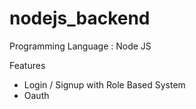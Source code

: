 # nodejs_backend

Programming Language :  Node JS


Features

- Login / Signup with Role Based System
- Oauth 

